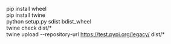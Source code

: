 pip install wheel    
pip install twine     
python setup.py sdist bdist_wheel       
twine check dist/*    
twine upload --repository-url https://test.pypi.org/legacy/ dist/*     
